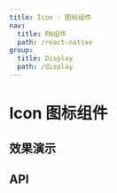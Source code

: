```yaml
---
title: Icon - 图标组件
nav:
  title: RN组件
  path: /react-native
group:
  title: Display
  path: /display
---
```


# Icon 图标组件

## 效果演示

## API
